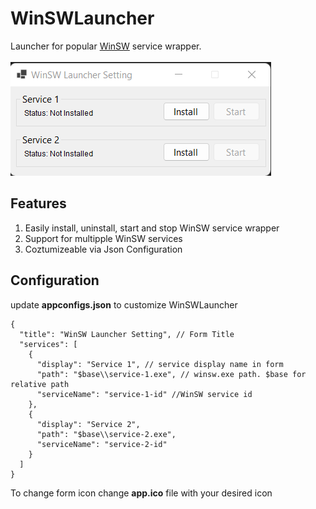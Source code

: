 # WinSWLauncher
Launcher for popular [WinSW](https://github.com/winsw/winsw) service wrapper. 
<br /><br />
![winSwLauncher Preview](./winswlauncher-preview.png)

## Features
1. Easily install, uninstall, start and stop WinSW service wrapper
2. Support for multipple WinSW services 
3. Coztumizeable via Json Configuration

## Configuration
update <strong>appconfigs.json</strong> to customize WinSWLauncher
```
{
  "title": "WinSW Launcher Setting", // Form Title
  "services": [
    {
      "display": "Service 1", // service display name in form
      "path": "$base\\service-1.exe", // winsw.exe path. $base for relative path
      "serviceName": "service-1-id" //WinSW service id 
    },
    {
      "display": "Service 2",
      "path": "$base\\service-2.exe",
      "serviceName": "service-2-id"
    }
  ]
}
```
To change form icon change <strong>app.ico</strong> file with your desired icon

